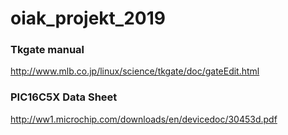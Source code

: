 # oiak_projekt_2019
### Tkgate manual  
http://www.mlb.co.jp/linux/science/tkgate/doc/gateEdit.html  

### PIC16C5X Data Sheet  
http://ww1.microchip.com/downloads/en/devicedoc/30453d.pdf  
